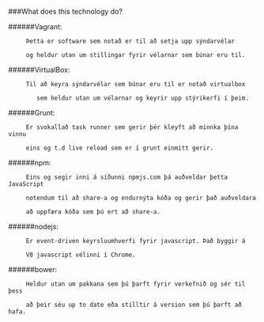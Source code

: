 ###What does this technology do?

######Vagrant: 
	       
         Þetta er software sem notað er til að setja upp sýndarvélar 

	     og heldur utan um stillingar fyrir vélarnar sem búnar eru til.

######VirtualBox: 

         Til að keyra sýndarvélar sem búnar eru til er notað virtualbox

		    sem heldur utan um vélarnar og keyrir upp stýrikerfi í þeim.

######Grunt: 

         Er svokallað task runner sem gerir þér kleyft að minnka þína vinnu

	     eins og t.d live reload sem er í grunt einmitt gerir. 

######npm: 

         Eins og segir inni á síðunni npmjs.com þá auðveldar þetta JavaScript

	     notendum til að share-a og endurnýta kóða og gerir það auðveldara

	     að uppfæra kóða sem þú ert að share-a.

######nodejs: 

         Er event-driven keyrsluumhverfi fyrir javascript. Það byggir á 

	     V8 javascript vélinni í Chrome.

######bower: 

         Heldur utan um pakkana sem þú þarft fyrir verkefnið og sér til þess

	     að þeir séu up to date eða stilltir á version sem þú þarft að hafa.
